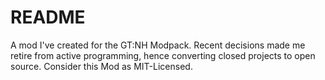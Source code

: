 # README #

A mod I've created for the GT:NH Modpack. Recent decisions made me retire from active programming, hence converting closed projects to open source. Consider this Mod as MIT-Licensed.
